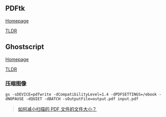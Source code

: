 ## PDFtk

[Homepage](https://www.pdflabs.com/tools/pdftk-the-pdf-toolkit/)

[TLDR](https://linuxcommandlibrary.com/man/pdftk)

## Ghostscript

[Homepage](https://www.ghostscript.com/)

[TLDR](https://linuxcommandlibrary.com/man/gs)

### 压缩图像

```shell
gs -sDEVICE=pdfwrite -dCompatibilityLevel=1.4 -dPDFSETTINGS=/ebook -dNOPAUSE -dQUIET -dBATCH -sOutputFile=output.pdf input.pdf
```

> [如何减小扫描的 PDF 文件的文件大小？](https://ubuntuqa.com/article/12473.html)